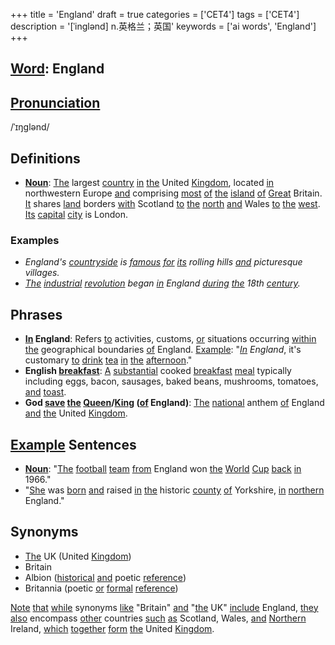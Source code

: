 +++
title = 'England'
draft = true
categories = ['CET4']
tags = ['CET4']
description = '[ˈinglənd] n.英格兰；英国'
keywords = ['ai words', 'England']
+++

## [Word](/en/post/word/): England

## [Pronunciation](/en/post/pronunciation/)
/ˈɪŋɡlənd/

## Definitions
- **[Noun](/en/post/noun/)**: [The](/en/post/the/) largest [country](/en/post/country/) [in](/en/post/in/) [the](/en/post/the/) United [Kingdom](/en/post/kingdom/), located [in](/en/post/in/) northwestern Europe [and](/en/post/and/) comprising [most](/en/post/most/) [of](/en/post/of/) [the](/en/post/the/) [island](/en/post/island/) [of](/en/post/of/) [Great](/en/post/great/) Britain. [It](/en/post/it/) shares [land](/en/post/land/) borders [with](/en/post/with/) Scotland [to](/en/post/to/) [the](/en/post/the/) [north](/en/post/north/) [and](/en/post/and/) Wales [to](/en/post/to/) [the](/en/post/the/) [west](/en/post/west/). [Its](/en/post/its/) [capital](/en/post/capital/) [city](/en/post/city/) is London.

### Examples
- *England's [countryside](/en/post/countryside/) is [famous](/en/post/famous/) [for](/en/post/for/) [its](/en/post/its/) rolling hills [and](/en/post/and/) picturesque villages.*
- *[The](/en/post/the/) [industrial](/en/post/industrial/) [revolution](/en/post/revolution/) began [in](/en/post/in/) England [during](/en/post/during/) [the](/en/post/the/) 18th [century](/en/post/century/).*

## Phrases
- **[In](/en/post/in/) England**: Refers [to](/en/post/to/) activities, customs, [or](/en/post/or/) situations occurring [within](/en/post/within/) [the](/en/post/the/) geographical boundaries [of](/en/post/of/) England. [Example](/en/post/example/): "*[In](/en/post/in/) England*, it's customary [to](/en/post/to/) [drink](/en/post/drink/) [tea](/en/post/tea/) [in](/en/post/in/) [the](/en/post/the/) [afternoon](/en/post/afternoon/)."
- **English [breakfast](/en/post/breakfast/)**: [A](/en/post/a/) [substantial](/en/post/substantial/) cooked [breakfast](/en/post/breakfast/) [meal](/en/post/meal/) typically including eggs, bacon, sausages, baked beans, mushrooms, tomatoes, [and](/en/post/and/) [toast](/en/post/toast/).
- **God [save](/en/post/save/) [the](/en/post/the/) [Queen](/en/post/queen/)/[King](/en/post/king/) ([of](/en/post/of/) England)**: [The](/en/post/the/) [national](/en/post/national/) anthem [of](/en/post/of/) England [and](/en/post/and/) [the](/en/post/the/) United [Kingdom](/en/post/kingdom/).

## [Example](/en/post/example/) Sentences
- **[Noun](/en/post/noun/)**: "[The](/en/post/the/) [football](/en/post/football/) [team](/en/post/team/) [from](/en/post/from/) England won [the](/en/post/the/) [World](/en/post/world/) [Cup](/en/post/cup/) [back](/en/post/back/) [in](/en/post/in/) 1966."
- "[She](/en/post/she/) was [born](/en/post/born/) [and](/en/post/and/) raised [in](/en/post/in/) [the](/en/post/the/) historic [county](/en/post/county/) [of](/en/post/of/) Yorkshire, [in](/en/post/in/) [northern](/en/post/northern/) England."

## Synonyms
- [The](/en/post/the/) UK (United [Kingdom](/en/post/kingdom/))
- Britain
- Albion ([historical](/en/post/historical/) [and](/en/post/and/) poetic [reference](/en/post/reference/))
- Britannia (poetic [or](/en/post/or/) [formal](/en/post/formal/) [reference](/en/post/reference/)) 

[Note](/en/post/note/) [that](/en/post/that/) [while](/en/post/while/) synonyms [like](/en/post/like/) "Britain" [and](/en/post/and/) "[the](/en/post/the/) UK" [include](/en/post/include/) England, [they](/en/post/they/) [also](/en/post/also/) encompass [other](/en/post/other/) countries [such](/en/post/such/) [as](/en/post/as/) Scotland, Wales, [and](/en/post/and/) [Northern](/en/post/northern/) Ireland, [which](/en/post/which/) [together](/en/post/together/) [form](/en/post/form/) [the](/en/post/the/) United [Kingdom](/en/post/kingdom/).

